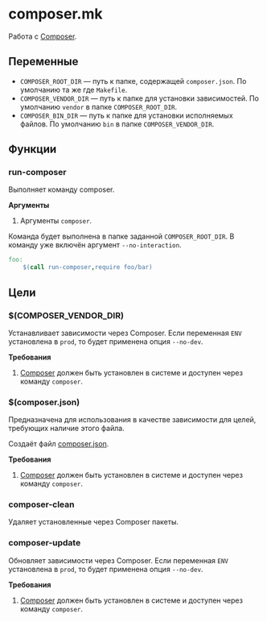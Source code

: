 # composer.mk

Работа с [Composer](https://getcomposer.org/).

## Переменные

- `COMPOSER_ROOT_DIR` — путь к папке, содержащей `composer.json`. По умолчанию та же где `Makefile`.
- `COMPOSER_VENDOR_DIR` — путь к папке для установки зависимостей. По умолчанию `vendor` в папке
  `COMPOSER_ROOT_DIR`.
- `COMPOSER_BIN_DIR` — путь к папке для установки исполняемых файлов. По умолчанию `bin` в папке
  `COMPOSER_VENDOR_DIR`. 

## Функции

### run-composer

Выполняет команду composer.

**Аргументы**

1. Аргументы `composer`.

Команда будет выполнена в папке заданной `COMPOSER_ROOT_DIR`. В команду уже включён аргумент
`--no-interaction`. 

```makefile
foo:
    $(call run-composer,require foo/bar)
```

## Цели

### $(COMPOSER_VENDOR_DIR)

Устанавливает зависимости через Composer. Если переменная `ENV` установлена в `prod`, то будет
применена опция `--no-dev`. 

**Требования**

1. [Composer](https://getcomposer.org/) должен быть установлен в системе и доступен через команду
   `composer`.


### $(composer.json)

Предназначена для использования в качестве зависимости для целей, требующих наличие этого файла.

Создаёт файл [composer.json](https://getcomposer.org/doc/01-basic-usage.md#composer-json-project-setup). 

**Требования**

1. [Composer](https://getcomposer.org/) должен быть установлен в системе и доступен через команду
   `composer`.


### composer-clean

Удаляет установленные через Composer пакеты.


### composer-update

Обновляет зависимости через Composer.  Если переменная `ENV` установлена в `prod`, то будет
применена опция `--no-dev`. 

**Требования**

1. [Composer](https://getcomposer.org/) должен быть установлен в системе и доступен через команду
   `composer`.
